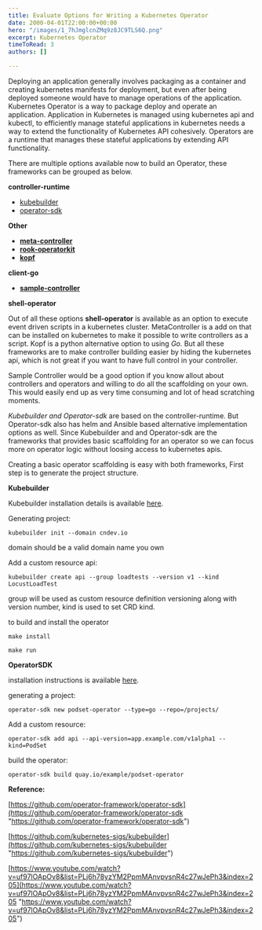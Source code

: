 ```yaml
---
title: Evaluate Options for Writing a Kubernetes Operator
date: 2000-04-01T22:00:00+00:00
hero: "/images/1_7hJmglcnZMq9z8JC9TLS6Q.png"
excerpt: Kubernetes Operator
timeToRead: 3
authors: []

---
```

Deploying an application generally involves packaging as a container and creating kubernetes manifests for deployment, but even after being deployed someone would have to manage operations of the application. Kubernetes Operator is a way to package deploy and operate an application. Application in Kubernetes is managed using kubernetes api and kubectl, to efficiently manage stateful applications in kubernetes needs a way to extend the functionality of Kubernetes API cohesively. Operators are a runtime that manages these stateful applications by extending API functionality.

There are multiple options available now to build an Operator, these frameworks can be grouped as below.

**controller-runtime**

* [kubebuilder](https://book.kubebuilder.io/)
* [operator-sdk](https://coreos.com/operators/)

**Other**

* [**meta-controller**](https://metacontroller.app/)
* [**rook-operatorkit**](https://github.com/rook/operator-kit)
* [**kopf**](https://github.com/zalando-incubator/kopf)

**client-go**

* [**sample-controller**](https://github.com/kubernetes/sample-controller)

**shell-operator**

Out of all these options **shell-operator** is available as an option to execute event driven scripts in a kubernetes cluster. MetaController is a add on that can be installed on kubernetes to make it possible to write controllers as a script. Kopf is a python alternative option to using _Go._ But all these frameworks are to make controller building easier by hiding the kubernetes api, which is not great if you want to have full control in your controller.

Sample Controller would be a good option if you know allout about controllers and operators and willing to do all the scaffolding on your own. This would easily end up as very time consuming and lot of head scratching moments.

_Kubebuilder and Operator-sdk_ are based on the controller-runtime. But Operator-sdk also has helm and Ansible based alternative implementation options as well. Since Kubebuilder and and Operator-sdk are the frameworks that provides basic scaffolding for an operator so we can focus more on operator logic without loosing access to kubernetes apis.

Creating a basic operator scaffolding is easy with both frameworks, First step is to generate the project structure.

**Kubebuilder**

Kubebuilder installation details is available [here](https://book.kubebuilder.io/quick-start.html#installation).

Generating project:

```
kubebuilder init --domain cndev.io

```

domain should be a valid domain name you own

Add a custom resource api:

```
kubebuilder create api --group loadtests --version v1 --kind LocustLoadTest

```

group will be used as custom resource definition versioning along with version number, kind is used to set CRD kind.

to build and install the operator

```
make install

make run

```

**OperatorSDK**

installation instructions is available [here](https://github.com/operator-framework/operator-sdk/blob/master/doc/user/install-operator-sdk.md).

generating a project:

```
operator-sdk new podset-operator --type=go --repo=/projects/

```

Add a custom resource:

```
operator-sdk add api --api-version=app.example.com/v1alpha1 --kind=PodSet

```

build the operator:

```
operator-sdk build quay.io/example/podset-operator

```



**Reference:**

[https://github.com/operator-framework/operator-sdk](https://github.com/operator-framework/operator-sdk "https://github.com/operator-framework/operator-sdk")

[https://github.com/kubernetes-sigs/kubebuilder](https://github.com/kubernetes-sigs/kubebuilder "https://github.com/kubernetes-sigs/kubebuilder")

[https://www.youtube.com/watch?v=uf97lOApOv8&list=PLj6h78yzYM2PpmMAnvpvsnR4c27wJePh3&index=205](https://www.youtube.com/watch?v=uf97lOApOv8&list=PLj6h78yzYM2PpmMAnvpvsnR4c27wJePh3&index=205 "https://www.youtube.com/watch?v=uf97lOApOv8&list=PLj6h78yzYM2PpmMAnvpvsnR4c27wJePh3&index=205")